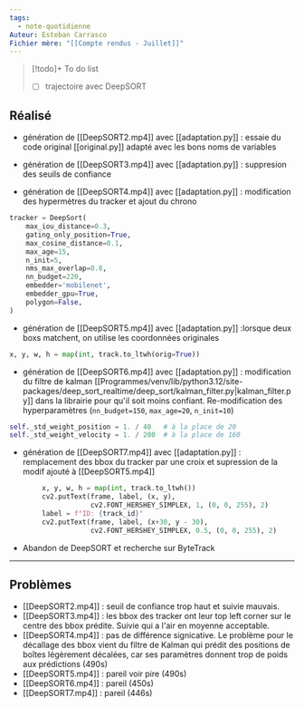 ```yaml
---
tags:
  - note-quotidienne
Auteur: Esteban Carrasco
Fichier mère: "[[Compte rendus - Juillet]]"
---
```


> [!todo]+ To do list
> - [ ] trajectoire avec DeepSORT


## Réalisé
- génération de [[DeepSORT2.mp4]] avec [[adaptation.py]] : essaie du code original [[original.py]] adapté avec les bons noms de variables

- génération de [[DeepSORT3.mp4]] avec [[adaptation.py]] : suppresion des seuils de confiance
- génération de [[DeepSORT4.mp4]] avec [[adaptation.py]] : modification des hypermètres du tracker et ajout du chrono
```python
tracker = DeepSort(
    max_iou_distance=0.3,
    gating_only_position=True,          
    max_cosine_distance=0.1,            
    max_age=15,                         
    n_init=5,                          
    nms_max_overlap=0.8,
    nn_budget=220,                      
    embedder='mobilenet',               
    embedder_gpu=True,
    polygon=False,  
)
```

- génération de [[DeepSORT5.mp4]] avec [[adaptation.py]] :lorsque deux boxs matchent, on utilise les coordonnées originales
```python
x, y, w, h = map(int, track.to_ltwh(orig=True))
```

- génération de [[DeepSORT6.mp4]] avec [[adaptation.py]] : modification du filtre de kalman [[Programmes/venv/lib/python3.12/site-packages/deep_sort_realtime/deep_sort/kalman_filter.py|kalman_filter.py]] dans la librairie pour qu'il soit moins confiant. Re-modification des hyperparamètres (`nn_budget=150`, `max_age=20`, `n_init=10`)
```python
self._std_weight_position = 1. / 40   # à la place de 20
self._std_weight_velocity = 1. / 200  # à la place de 160
```

- génération de [[DeepSORT7.mp4]] avec [[adaptation.py]] : remplacement des bbox du tracker par une croix et supression de la modif ajouté à [[DeepSORT5.mp4]]
```python
        x, y, w, h = map(int, track.to_ltwh()) 
        cv2.putText(frame, label, (x, y),
                    cv2.FONT_HERSHEY_SIMPLEX, 1, (0, 0, 255), 2)
        label = f"ID: {track_id}"
        cv2.putText(frame, label, (x+30, y - 30),
                    cv2.FONT_HERSHEY_SIMPLEX, 0.5, (0, 0, 255), 2)
```

- Abandon de DeepSORT et recherche sur ByteTrack

---
## Problèmes
- [[DeepSORT2.mp4]] : seuil de confiance trop haut et suivie mauvais. 
- [[DeepSORT3.mp4]] : les bbox des tracker ont leur top left corner sur le centre des bbox prédite. Suivie qui a l'air en moyenne acceptable.
- [[DeepSORT4.mp4]] : pas de différence signicative. Le problème pour le décallage des bbox vient du filtre de Kalman qui prédit des positions de boîtes légèrement décalées, car ses paramètres donnent trop de poids aux prédictions (490s)
- [[DeepSORT5.mp4]] : pareil voir pire (490s)
- [[DeepSORT6.mp4]] : pareil (450s)
- [[DeepSORT7.mp4]] : pareil (446s)